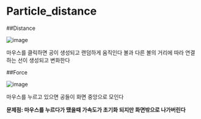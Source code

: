 # Particle_distance

##Distance 

![image](https://github.com/0seconds-ago/Particle_distance/assets/123317581/642b9233-91dd-45bb-8835-d6da14e616d4)

마우스를 클릭하면 공이 생성되고 랜덤하게 움직인다
볼과 다른 볼의 거리에 따라 연결하는 선이 생성되고 변화한다


##Force

![image](https://github.com/0seconds-ago/Particle_distance/assets/123317581/288a2660-2b31-42c5-82d4-530a8b87e1b7)

마우스를 누르고 있으면 공들이 화면 중앙으로 모인다

__문제점: 마우스를 누르다가 땠을때 가속도가 초기화 되지만 화면밖으로 나가버린다__
